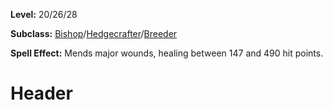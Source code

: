 <!-- TITLE: Spell: Greater Healing -->
<!-- SUBTITLE:  -->

**Level:** 20/26/28

**Subclass:** [Bishop](bishop)/[Hedgecrafter](hedgecrafter)/[Breeder](breeder)

**Spell Effect:** Mends major wounds, healing between 147 and 490 hit points.

# Header